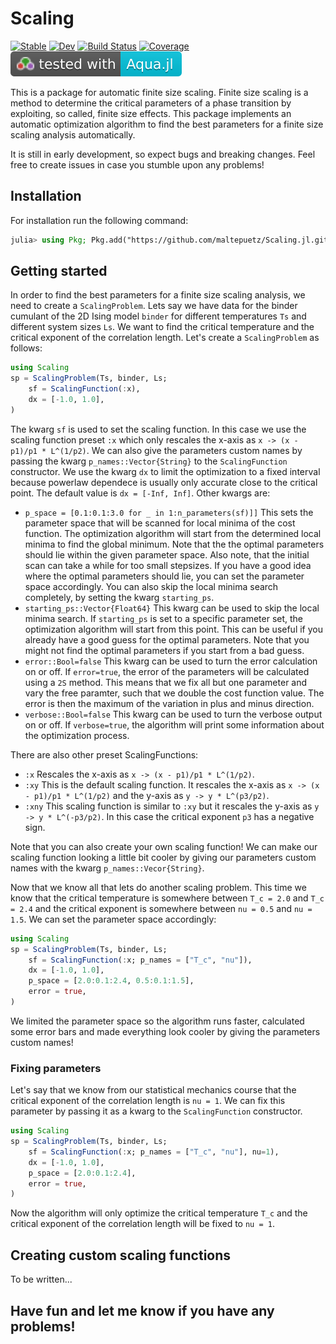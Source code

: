 # Scaling

[![Stable](https://img.shields.io/badge/docs-stable-blue.svg)](https://maltepuetz.github.io/ScalingCollapse.jl/stable/)
[![Dev](https://img.shields.io/badge/docs-dev-blue.svg)](https://maltepuetz.github.io/ScalingCollapse.jl/dev/)
[![Build Status](https://github.com/maltepuetz/ScalingCollapse.jl/actions/workflows/CI.yml/badge.svg?branch=main)](https://github.com/maltepuetz/ScalingCollapse.jl/actions/workflows/CI.yml?query=branch%3Amain)
[![Coverage](https://codecov.io/gh/maltepuetz/ScalingCollapse.jl/branch/main/graph/badge.svg?token=G2BD929KV0)](https://codecov.io/gh/maltepuetz/ScalingCollapse.jl)
[![Aqua](https://raw.githubusercontent.com/JuliaTesting/Aqua.jl/master/badge.svg)](https://github.com/JuliaTesting/Aqua.jl)


This is a package for automatic finite size scaling. Finite size scaling is a method to determine the critical parameters of a phase transition by exploiting, so called, finite size effects. This package implements an automatic optimization algorithm to find the best parameters for a finite size scaling analysis automatically.

It is still in early development, so expect bugs and breaking changes. Feel free to create issues in case you stumble upon any problems!

## Installation
For installation run the following command:
```julia
julia> using Pkg; Pkg.add("https://github.com/maltepuetz/Scaling.jl.git")
```

## Getting started
In order to find the best parameters for a finite size scaling analysis, we need to create a `ScalingProblem`. Lets say we have data for the binder cumulant of the 2D Ising model `binder` for different temperatures `Ts` and different system sizes `Ls`. We want to find the critical temperature and the critical exponent of the correlation length. Let's create a `ScalingProblem` as follows:
```julia
using Scaling
sp = ScalingProblem(Ts, binder, Ls;
    sf = ScalingFunction(:x),
    dx = [-1.0, 1.0],
)
```
The kwarg `sf` is used to set the scaling function. In this case we use the scaling function preset `:x` which only rescales the x-axis as `x -> (x - p1)/p1 * L^(1/p2)`. We can also give the parameters custom names by passing the kwarg `p_names::Vector{String}` to the `ScalingFunction` constructor.
We use the kwarg `dx` to limit the optimization to a fixed interval because powerlaw dependece is usually only accurate close to the critical point. The default value is `dx = [-Inf, Inf]`.
Other kwargs are:
- `p_space = [0.1:0.1:3.0 for _ in 1:n_parameters(sf)]]` This sets the parameter space that will be scanned for local minima of the cost function. The optimization algorithm will start from the determined local minima to find the global minimum. Note that the the optimal parameters should lie within the given parameter space. Also note, that the initial scan can take a while for too small stepsizes. If you have a good idea where the optimal parameters should lie, you can set the parameter space accordingly. You can also skip the local minima search completely, by setting the kwarg `starting_ps`.
- `starting_ps::Vector{Float64}` This kwarg can be used to skip the local minima search. If `starting_ps` is set to a specific parameter set, the optimization algorithm will start from this point. This can be useful if you already have a good guess for the optimal parameters. Note that you might not find the optimal parameters if you start from a bad guess.
- `error::Bool=false` This kwarg can be used to turn the error calculation on or off. If `error=true`, the error of the parameters will be calculated using a `2S` method. This means that we fix all but one parameter and vary the free paramter, such that we double the cost function value. The error is then the maximum of the variation in plus and minus direction.
- `verbose::Bool=false` This kwarg can be used to turn the verbose output on or off. If `verbose=true`, the algorithm will print some information about the optimization process.

There are also other preset ScalingFunctions:
- `:x` Rescales the x-axis as `x -> (x - p1)/p1 * L^(1/p2)`.
- `:xy` This is the default scaling function. It rescales the x-axis as `x -> (x - p1)/p1 * L^(1/p2)` and the y-axis as `y -> y * L^(p3/p2)`.
- `:xny` This scaling function is similar to `:xy` but it rescales the y-axis as `y -> y * L^(-p3/p2)`. In this case the critical exponent `p3` has a negative sign.

Note that you can also create your own scaling function! We can make our scaling function looking a little bit cooler by giving our parameters custom names with the kwarg `p_names::Vecor{String}`. 

Now that we know all that lets do another scaling problem. This time we know that the critical temperature is somewhere between `T_c = 2.0` and `T_c = 2.4` and the critical exponent is somewhere between `nu = 0.5` and `nu = 1.5`. We can set the parameter space accordingly:
```julia
using Scaling
sp = ScalingProblem(Ts, binder, Ls;
    sf = ScalingFunction(:x; p_names = ["T_c", "nu"]),
    dx = [-1.0, 1.0],
    p_space = [2.0:0.1:2.4, 0.5:0.1:1.5],
    error = true,
)
```
We limited the parameter space so the algorithm runs faster, calculated some error bars and made everything look cooler by giving the parameters custom names! 
### Fixing parameters
Let's say that we know from our statistical mechanics course that the critical exponent of the correlation length is `nu = 1`. We can fix this parameter by passing it as a kwarg to the `ScalingFunction` constructor.
```julia
using Scaling
sp = ScalingProblem(Ts, binder, Ls;
    sf = ScalingFunction(:x; p_names = ["T_c", "nu"], nu=1),
    dx = [-1.0, 1.0],
    p_space = [2.0:0.1:2.4],
    error = true,
)
```
Now the algorithm will only optimize the critical temperature `T_c` and the critical exponent of the correlation length will be fixed to `nu = 1`.

## Creating custom scaling functions
To be written...


## Have fun and let me know if you have any problems!

